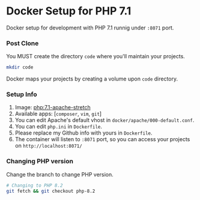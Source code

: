 # Docker Setup for PHP 7.1
Docker setup for development with PHP 7.1 runnig under `:8071` port.

### Post Clone
You MUST create the directory `code` where you'll maintain your projects.
```bash
mkdir code
```
Docker maps your projects by creating a volume upon `code` directory.

### Setup Info
1. Image: [php:7.1-apache-stretch](https://hub.docker.com/layers/library/php/7.1-apache-stretch/images/sha256-d6ce146ca4d868023314a29f799fbfabbdb483c1db598ed5c935b047c830da7a?context=explore)
2. Available apps: [`composer`, `vim`, `git`]
3. You can edit Apache's default vhost in `docker/apache/000-default.conf`.
4. You can edit `php.ini` in `Dockerfile`.
5. Please replace my Github info with yours in `Dockerfile`.
6. The container will listen to `:8071` port, so you can access your projects on `http://localhost:8071/`

### Changing PHP version
Change the branch to change PHP version.
```bash
# Changing to PHP 8.2
git fetch && git checkout php-8.2
```